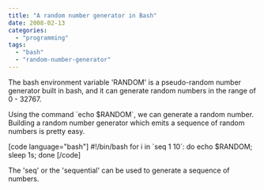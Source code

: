 ```yaml
---
title: "A random number generator in Bash"
date: 2008-02-13
categories:
  - "programming"
tags:
  - "bash"
  - "random-number-generator"
---
```


The bash environment variable 'RANDOM' is a pseudo-random number generator built in bash, and it can generate random numbers in the range of 0 - 32767.

Using the command \`echo $RANDOM\`, we can generate a random number. Building a random number generator which emits a sequence of random numbers is pretty easy.

\[code language="bash"\] #!/bin/bash for i in \`seq 1 10\`: do echo $RANDOM; sleep 1s; done \[/code\]

The 'seq' or the 'sequential' can be used to generate a sequence of numbers.
